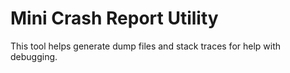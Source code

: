 # Mini Crash Report Utility

This tool helps generate dump files and stack traces for help with debugging.